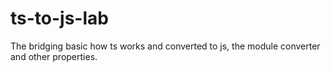 # ts-to-js-lab
The bridging basic how ts works and converted to js, the module converter and other properties.
